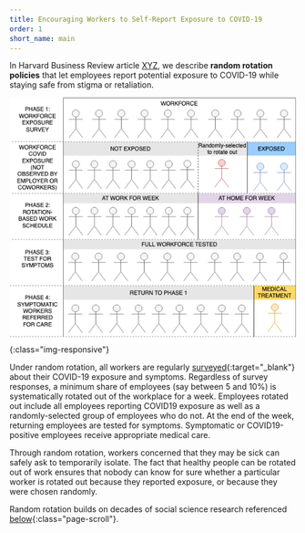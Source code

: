 ```yaml
---
title: Encouraging Workers to Self-Report Exposure to COVID-19
order: 1
short_name: main
---
```

In Harvard Business Review article [XYZ](link), we describe **random rotation policies** that let employees report potential exposure to COVID-19 while staying safe from stigma or retaliation.

![covid_flow](assets/img/covid_flow.png){:class="img-responsive"}

Under random rotation, all workers are regularly [surveyed](https://www.mayoclinic.org/covid-19-self-assessment-tool){:target="_blank"} about their COVID-19 exposure and symptoms. Regardless of survey responses, a minimum share of employees (say between 5 and 10%) is systematically rotated out of the workplace for a week. Employees rotated out include all employees reporting COVID19 exposure as well as a randomly-selected group of employees who do not. At the end of the week, returning employees are tested for symptoms. Symptomatic or COVID19-positive employees receive appropriate medical care.

Through random rotation, workers concerned that they may be sick can safely ask to temporarily isolate. The fact that healthy people can be rotated out of work ensures that nobody can know for sure whether a particular worker is rotated out because they reported exposure, or because they were chosen randomly.

Random rotation builds on decades of social science research referenced [below](#resources){:class="page-scroll"}.

